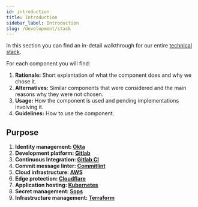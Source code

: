 ```yaml
---
id: introduction
title: Introduction
sidebar_label: Introduction
slug: /development/stack
---
```


In this section you can find
an in-detail walkthrough for
our entire
[technical stack](https://heap.io/topics/what-is-a-tech-stack).

For each component you will find:

1. **Rationale:**
    Short explantation
    of what the component
    does and why we chose it.
1. **Alternatives:**
    Similar components
    that were considered
    and the main reasons
    why they were not chosen.
1. **Usage:**
    How the component is used
    and pending implementations
    involving it.
1. **Guidelines:**
    How to use the component.

## Purpose

1. **Identity management: [Okta](/development/stack/okta)**
1. **Development platform: [Gitlab](/development/stack/gitlab)**
1. **Continuous Integration: [Gitlab CI](/development/stack/gitlab-ci)**
1. **Commit message linter: [Commitlint](/development/stack/commitlint)**
1. **Cloud infrastructure: [AWS](/development/stack/aws)**
1. **Edge protection: [Cloudflare](/development/stack/cloudflare)**
1. **Application hosting: [Kubernetes](/development/stack/kubernetes)**
1. **Secret management: [Sops](/development/stack/sops)**
1. **Infrastructure management: [Terraform](/development/stack/terraform)**
